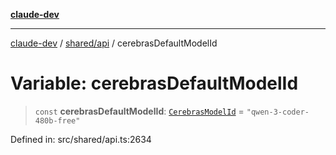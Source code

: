 [**claude-dev**](../../../README.md)

***

[claude-dev](../../../README.md) / [shared/api](../README.md) / cerebrasDefaultModelId

# Variable: cerebrasDefaultModelId

> `const` **cerebrasDefaultModelId**: [`CerebrasModelId`](../type-aliases/CerebrasModelId.md) = `"qwen-3-coder-480b-free"`

Defined in: src/shared/api.ts:2634
